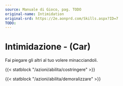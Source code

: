 ```yaml
---
source: Manuale di Gioco, pag. TODO
original-name: Intimidation
original-srd: https://2e.aonprd.com/Skills.aspx?ID=7
TODO:
---
```


# Intimidazione - (Car)

Fai piegare gli altri al tuo volere minacciandoli.

{{< statblock "/azioni/abilita/costringere" >}}

{{< statblock "/azioni/abilita/demoralizzare" >}}
